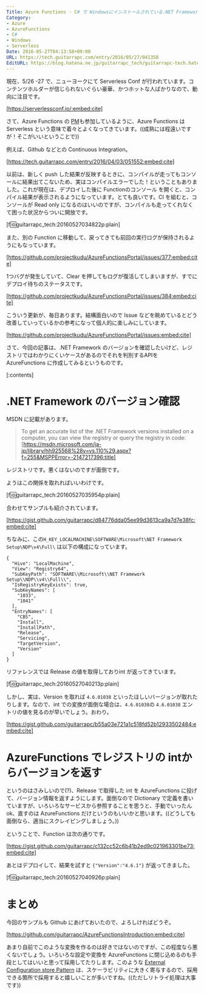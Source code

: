```yaml
---
Title: Azure Functions - C# で Windowsにインストールされている.NET Framework のレジストリバージョンを適切に返してみよう
Category:
- Azure
- AzureFunctions
- C#
- Windows
- Serverless
Date: 2016-05-27T04:13:58+09:00
URL: https://tech.guitarrapc.com/entry/2016/05/27/041358
EditURL: https://blog.hatena.ne.jp/guitarrapc_tech/guitarrapc-tech.hatenablog.com/atom/entry/6653812171398359069
---
```


現在、5/26 -27 で、ニューヨークにて Serverless Conf が行われています。コンテンツホルダーが信じられないぐらい豪華、かつホットな人ばかりなので、動向に注目です。

[https://serverlessconf.io/:embed:cite]

さて、Azure Functions の [PM](https://twitter.com/crandycodes)も参加しているように、Azure Functions はServerless という意味で着々とよくなってきています。((成熟には程遠いですが！そこがいいということで))

例えば、Github などとの Continuous Integration。

[https://tech.guitarrapc.com/entry/2016/04/03/051552:embed:cite]

以前は、新しく push した結果が反映するときに、コンパイルが走ってもコンソールに結果出てこないため、実はコンパイルエラーでした！ということもありました。これが現在は、デプロイした後に Functionのコンソール を開くと、コンパイル結果が表示されるようになっています。とても良いです。CI を組むと、コンソールが Read only になるのはいいのですが、コンパイルも走ってくれなくて困った状況からついに開放です。

[f:id:guitarrapc_tech:20160527034822p:plain]

また、別の Function に移動して、戻ってきても前回の実行ログが保持されるようにもなっています。

[https://github.com/projectkudu/AzureFunctionsPortal/issues/377:embed:cite]

1つバグが発生していて、Clear を押してもログが復活してしまいますが、すでにデプロイ待ちのステータスです。

[https://github.com/projectkudu/AzureFunctionsPortal/issues/384:embed:cite]

こういう更新が、毎日あります。結構面白いので Issue などを眺めているとどう改善していっているかの参考になって個人的に楽しみにしています。

[https://github.com/projectkudu/AzureFunctionsPortal/issues:embed:cite]

さて、今回の記事は、.NET Framework のバージョンを確認したいけど、レジストリではわかりにくいケースがあるのでそれを判別するAPIを AzureFunctions に作成してみるというものです。

[:contents]

# .NET Framework のバージョン確認

MSDN に記載があります。

> To get an accurate list of the .NET Framework versions installed on a computer, you can view the registry or query the registry in code:
> [https://msdn.microsoft.com/ja-jp/library/hh925568%28v=vs.110%29.aspx?f=255&MSPPError=-2147217396:title]

レジストリです。悪くはないのですが面倒です。

ようはこの関係を取れればいいわけです。

[f:id:guitarrapc_tech:20160527035954p:plain]

合わせてサンプルも紹介されています。

[https://gist.github.com/guitarrapc/d84776dda05ee99d3613ca9a7d7e38fc:embed:cite]

ちなみに、この`H_KEY_LOCALMACHINE\SOFTWARE\Microsoft\NET Framework Setup\NDP\v4\Full\` は以下の構成になっています。


```
{
  "Hive": "LocalMachine",
  "View": "Registry64",
  "SubKeyPath": "SOFTWARE\\Microsoft\\NET Framework Setup\\NDP\\v4\\Full\\",
  "IsRegistryKeyExists": true,
  "SubKeyNames": [
    "1033",
    "1041"
  ],
  "EntryNames": [
    "CBS",
    "Install",
    "InstallPath",
    "Release",
    "Servicing",
    "TargetVersion",
    "Version"
  ]
}
```

リファレンスでは Release の値を取得しておりint が返ってきています。

[f:id:guitarrapc_tech:20160527040213p:plain]

しかし、実は、Version を取れば `4.6.01038` といったほしいバージョンが取れたりします。なので、int での変換が面倒な場合は、`4.6.01038`の `4.6.01038` エントリの値を見るのが早いでしょう。おわり。

[https://gist.github.com/guitarrapc/b55a03e721a1c518fd52b12933502484:embed:cite]

# AzureFunctions でレジストリの intからバージョンを返す

というのはさみしいので(?)、Release で取得した int を AzureFunctions に投げて、バージョン情報を返すようにします。面倒なので Dictionary で定義を書いていますが、いろいろなサービスから参照することを思うと、手動でいったんok、直すのは AzureFunctions だけというのもいいかと思います。((どうしても面倒なら、適当にスクレイピングしましょう。))

ということで、Function は次の通りです。

[https://gist.github.com/guitarrapc/c132cc52c6b41b2ed9c021963301be73:embed:cite]

あとはデプロイして、結果を試すと `{"Version":"4.6.1"}` が返ってきました。

[f:id:guitarrapc_tech:20160527040926p:plain]

# まとめ

今回のサンプルも Github にあげておいたので、よろしければどうぞ。

[https://github.com/guitarrapc/AzureFunctionsIntroduction:embed:cite]

あまり自前でこのような変換を作るのは好きではないのですが、この程度なら悪くないでしょう。いろいろな設定や変換を AzureFunctions に閉じ込めるのも手段としてはいいと思って採用してたりします。このような [External Configuration store Pattern](https://msdn.microsoft.com/ja-jp/library/dn589803.aspx) は、スケーラビリティに大きく寄与するので、採用できる箇所で採用すると嬉しいことが多いですね。((ただしリトライ処理は大事です))
